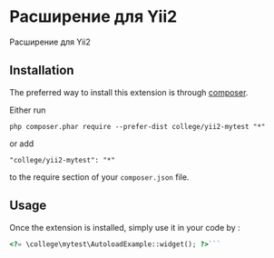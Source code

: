 Расширение для Yii2
===================
Расширение для Yii2

Installation
------------

The preferred way to install this extension is through [composer](http://getcomposer.org/download/).

Either run

```
php composer.phar require --prefer-dist college/yii2-mytest "*"
```

or add

```
"college/yii2-mytest": "*"
```

to the require section of your `composer.json` file.


Usage
-----

Once the extension is installed, simply use it in your code by  :

```php
<?= \college\mytest\AutoloadExample::widget(); ?>```